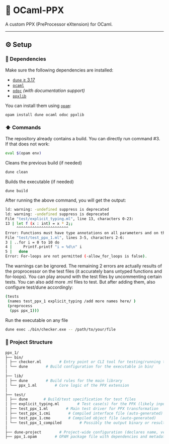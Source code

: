 # 🐫 OCaml-PPX

A custom PPX (PreProcessor eXtension) for OCaml.

---

## ⚙️ Setup

### 🔗 Dependencies

Make sure the following dependencies are installed:

- [`dune` ≥ 3.17](https://dune.build/)
- [`ocaml`](https://ocaml.org/)
- [`odoc`](https://ocaml.org/p/odoc) *(with documentation support)*
- [`ppxlib`](https://github.com/ocaml-ppx/ppxlib)

You can install them using [`opam`](https://opam.ocaml.org/):

```bash
opam install dune ocaml odoc ppxlib
```

### ⬆️ Commands

The repository already contains a build. You can directly run command #3. If that does not work: 


```bash
eval $(opam env)
```

Cleans the previous build (if needed)
```bash
dune clean
```

Builds the executable (if needed)
```bash
dune build
```
After running the above command, you will get the output: 
```bash
ld: warning: -undefined suppress is deprecated
ld: warning: -undefined suppress is deprecated
File "test/explicit_typing.ml", line 13, characters 0-23:
13 | let f (x : int) = x * 2;;
     ^^^^^^^^^^^^^^^^^^^^^^^
Error: Functions must have type annotations on all parameters and on the return type.
File "test/test_ppx_1.ml", lines 3-5, characters 2-6:
3 | ..for i = 0 to 10 do
4 |     Printf.printf "i = %d\n" i
5 |   done
Error: For-loops are not permitted (-allow_for_loops is false).
```
The warnings can be ignored. The remaining 2 errors are actually results of the proprocessor on the test files (it accurately bans untyped functions and for-loops). You can play around with the test files by uncommenting certain tests. You can also add more .ml files to test. But after adding them, also configure test/dune accordingly:
```bash
(tests
 (names test_ppx_1 explicit_typing /add more names here/ )
 (preprocess
  (pps ppx_1)))
```

Run the executable on any file
```bash
dune exec ./bin/checker.exe -- /path/to/your/file
```

### 📂 Project Structure
```bash
ppx_1/
├── bin/
│ ├── checker.ml        # Entry point or CLI tool for testing/running the PPX
│ └── dune        # Build configuration for the executable in bin/
│
├── lib/
│ ├── dune        # Build rules for the main library
│ └── ppx_1.ml        # Core logic of the PPX extension
│
├── test/
│ ├── dune       # Build/test specification for test files
│ ├── explicit_typing.ml        # Test case(s) for the PPX (likely input OCaml code)
│ ├── test_ppx_1.ml        # Main test driver for PPX transformation
│ ├── test_ppx_1.cmi        # Compiled interface file (auto-generated)
│ ├── test_ppx_1.cmo        # Compiled object file (auto-generated)
│ └── test_ppx_1_compiled        # Possibly the output binary or result of PPX compilation
│
├── dune-project        # Project-wide configuration (declares name, version, etc.)
├── ppx_1.opam        # OPAM package file with dependencies and metadata
```
